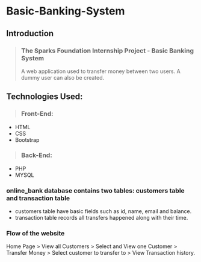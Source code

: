 # Basic-Banking-System

## Introduction
>  ### The Sparks Foundation Internship Project - Basic Banking System
> A web application used to transfer money between two users. A dummy user can also be created. 

## Technologies Used:
>  ### Front-End:
- HTML
- CSS
- Bootstrap
> ### Back-End:
-  PHP 
-  MYSQL

### online_bank database contains two tables: customers table and transaction table 
-  customers table have basic fields such as id, name, email and balance. 
-  transaction table records all transfers happened along with their time.  

### Flow of the website
Home Page > View all Customers > Select and View one Customer > Transfer Money > Select customer to transfer to > View Transaction history.
